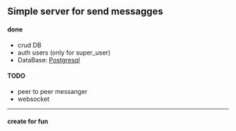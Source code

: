 ## Simple server for send messagges

#### done
+ crud DB
+ auth users (only for super_user)
+ DataBase: [Postgresql](https://www.postgresql.org/)

#### TODO
+ peer to peer messanger
+ websocket

---

#### create for fun

